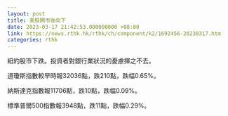 ```yaml
---
layout: post
title: 美股開市後向下
date: 2023-03-17 21:42:53.000000000 +08:00
link: https://news.rthk.hk/rthk/ch/component/k2/1692456-20230317.htm
categories: rthk
---
```


紐約股市下跌。投資者對銀行業狀況的憂慮揮之不去。

道瓊斯指數較早時報32036點，跌210點，跌幅0.65%。

納斯達克指數報11706點，跌10點，跌幅0.09%。

標準普爾500指數報3948點，跌11點，跌幅0.29%。
